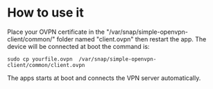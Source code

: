 # How to use it


Place your OVPN certificate in the "/var/snap/simple-openvpn-client/common/" folder
named "client.ovpn" then restart the app. The device will be connected at boot
the command is:

    sudo cp yourfile.ovpn  /var/snap/simple-openvpn-client/common/client.ovpn


The apps starts at boot and connects the VPN server automatically. 

